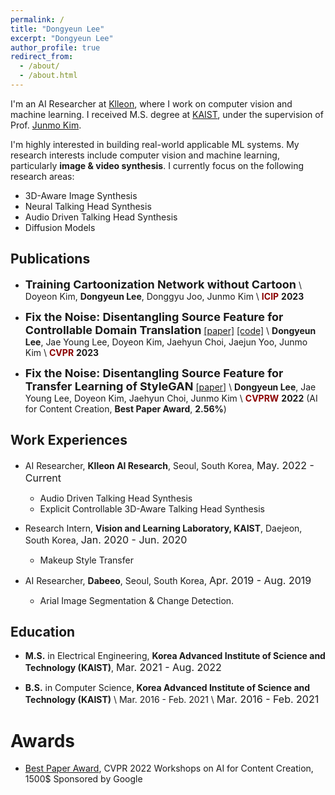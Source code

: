 ```yaml
---
permalink: /
title: "Dongyeun Lee"
excerpt: "Dongyeun Lee"
author_profile: true
redirect_from:
  - /about/
  - /about.html
---
```

I'm an AI Researcher at [Klleon](https://klleon.io/), where I work on computer vision and machine learning. 
I received M.S. degree at [KAIST](https://www.kaist.ac.kr/), under the supervision of Prof. [Junmo Kim](http://siit.kaist.ac.kr/Faculty).

I'm highly interested in building real-world applicable ML systems. My research interests include computer vision and machine learning, particularly **image & video synthesis**. I currently focus on the following research areas:
 - 3D-Aware Image Synthesis
 - Neural Talking Head Synthesis
 - Audio Driven Talking Head Synthesis
 - Diffusion Models

## Publications
- **<font size="4">Training Cartoonization Network without Cartoon</font>** \\
Doyeon Kim, **Dongyeun Lee**, Donggyu Joo, Junmo Kim \\
<span style="color:darkred">**ICIP**</span> **2023**

- **<font size="4">Fix the Noise: Disentangling Source Feature for Controllable Domain Translation</font>**
[[paper]](https://openaccess.thecvf.com/content/CVPR2023/html/Lee_Fix_the_Noise_Disentangling_Source_Feature_for_Controllable_Domain_Translation_CVPR_2023_paper.html) [[code]](https://github.com/LeeDongYeun/FixNoise) \\
**Dongyeun Lee**, Jae Young Lee, Doyeon Kim, Jaehyun Choi, Jaejun Yoo, Junmo Kim \\
<span style="color:darkred">**CVPR**</span> **2023**

- **<font size="4">Fix the Noise: Disentangling Source Feature for Transfer Learning of StyleGAN</font>**
[[paper]](https://arxiv.org/abs/2204.14079) \\
**Dongyeun Lee**, Jae Young Lee, Doyeon Kim, Jaehyun Choi, Junmo Kim \\
<span style="color:darkred">**CVPRW**</span> **2022** (AI for Content Creation, **Best Paper Award**, **2.56%**)

## Work Experiences
- AI Researcher, **Klleon AI Research**, Seoul, South Korea, <font size="3">May. 2022 - Current</font>
  - Audio Driven Talking Head Synthesis
  - Explicit Controllable 3D-Aware Talking Head Synthesis

- Research Intern, **Vision and Learning Laboratory, KAIST**, Daejeon, South Korea, <font size="3">Jan. 2020 - Jun. 2020</font>
  - Makeup Style Transfer

- AI Researcher, **Dabeeo**, Seoul, South Korea, <font size="3">Apr. 2019 - Aug. 2019</font>
  - Arial Image Segmentation & Change Detection.

## Education
- **M.S.** in Electrical Engineering, **Korea Advanced Institute of Science and Technology (KAIST)**, <font size="3">Mar. 2021 - Aug. 2022</font>

- **B.S.** in Computer Science, **Korea Advanced Institute of Science and Technology (KAIST)** \\
Mar. 2016 - Feb. 2021 \\
<font size="3">Mar. 2016 - Feb. 2021</font>

# Awards
- [Best Paper Award](images/CVPRW2022_award.jpeg), CVPR 2022 Workshops on AI for Content Creation, 1500$ Sponsored by Google